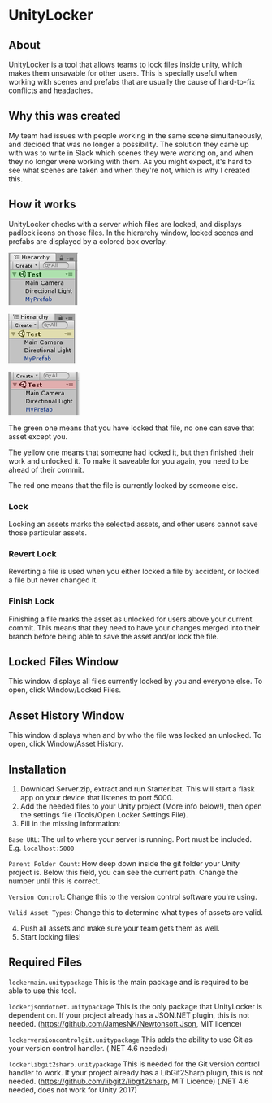 # UnityLocker
## About
UnityLocker is a tool that allows teams to lock files inside unity, which makes them unsavable for other users. This is specially useful when working with scenes and prefabs that are usually the cause of hard-to-fix conflicts and headaches.

## Why this was created
My team had issues with people working in the same scene simultaneously, and decided that was no longer a possibility. The solution they came up with was to write in Slack which scenes they were working on, and when they no longer were working with them. As you might expect, it's hard to see what scenes are taken and when they're not, which is why I created this.

## How it works
UnityLocker checks with a server which files are locked, and displays padlock icons on those files. In the hierarchy window, locked scenes and prefabs are displayed by a colored box overlay.

![Scene locked by you](/Readme/hierarchy_scene_locked.png)

![Scene unlocked at a later commit](/Readme/hierarchy_scene_locked_unlocked_later.png)

![Scene locked by someone else](/Readme/hierarchy_scene_locked_someone_else.png)

The green one means that you have locked that file, no one can save that asset except you.

The yellow one means that someone had locked it, but then finished their work and unlocked it. To make it saveable for you again, you need to be ahead of their commit.

The red one means that the file is currently locked by someone else.

### Lock
Locking an assets marks the selected assets, and other users cannot save those particular assets.

### Revert Lock
Reverting a file is used when you either locked a file by accident, or locked a file but never changed it. 

### Finish Lock
Finishing a file marks the asset as unlocked for users above your current commit. This means that they need to have your changes merged into their branch before being able to save the asset and/or lock the file. 

## Locked Files Window
This window displays all files currently locked by you and everyone else.
To open, click Window/Locked Files.

## Asset History Window
This window displays when and by who the file was locked an unlocked.
To open, click Window/Asset History.

## Installation
1. Download Server.zip, extract and run Starter.bat. This will start a flask app on your device that listenes to port 5000.
2. Add the needed files to your Unity project (More info below!), then open the settings file (Tools/Open Locker Settings File).
3. Fill in the missing information:

`Base URL`: The url to where your server is running. Port must be included. E.g. `localhost:5000`

`Parent Folder Count`: How deep down inside the git folder your Unity project is. Below this field, you can see the current path. Change the number until this is correct.

`Version Control`: Change this to the version control software you're using.

`Valid Asset Types`: Change this to determine what types of assets are valid.

4. Push all assets and make sure your team gets them as well.
5. Start locking files!

## Required Files
`lockermain.unitypackage` This is the main package and is required to be able to use this tool.

`lockerjsondotnet.unitypackage` This is the only package that UnityLocker is dependent on. If your project already has a JSON.NET plugin, this is not needed. (https://github.com/JamesNK/Newtonsoft.Json, MIT licence)

`lockerversioncontrolgit.unitypackage` This adds the ability to use Git as your version control handler. (.NET 4.6 needed)

`lockerlibgit2sharp.unitypackage` This is needed for the Git version control handler to work. If your project already has a LibGit2Sharp plugin, this is not needed. (https://github.com/libgit2/libgit2sharp, MIT Licence) (.NET 4.6 needed, does not work for Unity 2017)

